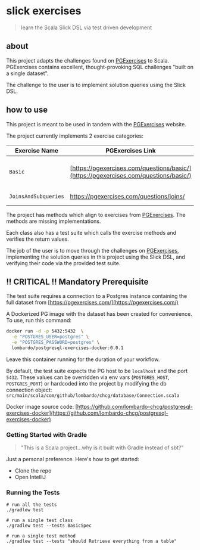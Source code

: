 # slick exercises

> learn the Scala Slick DSL via test driven development

## about

This project adapts the challenges found on [PGExercises](https://pgexercises.com/) to Scala. PGExercises contains excellent, thought-provoking SQL challenges "built on a single dataset".  

The challenge to the user is to implement solution queries using the Slick DSL.

## how to use

This project is meant to be used in tandem with the [PGExercises](https://pgexercises.com/) website.  

The project currently implements 2 exercise categories:

Exercise Name  | PGExercises Link  |  Project Link
--|---|--
`Basic`  | [https://pgexercises.com/questions/basic/](https://pgexercises.com/questions/basic/)   | [https://github.com/lombardo-chcg/slick-exercises/blob/master/src/main/scala/com/github/lombardo/chcg/exercises/Basic.scala](https://github.com/lombardo-chcg/slick-exercises/blob/master/src/main/scala/com/github/lombardo/chcg/exercises/Basic.scala)  
`JoinsAndSubqueries`  | https://pgexercises.com/questions/joins/  | https://github.com/lombardo-chcg/slick-exercises/blob/master/src/main/scala/com/github/lombardo/chcg/exercises/JoinsAndSubqueries.scala  


The project has methods which align to exercises from [PGExercises](https://pgexercises.com/).  The methods are missing implementations.

Each class also has a test suite which calls the exercise methods and verifies the return values.

The job of the user is to move through the challenges on [PGExercises](https://pgexercises.com/), implementing the solution queries in this project using the Slick DSL, and verifying their code via the provided test suite.

## !! CRITICAL !! Mandatory Prerequisite

The test suite requires a connection to a Postgres instance containing the full dataset from [https://pgexercises.com/](https://pgexercises.com/)

A Dockerized PG image with the dataset has been created for convenience.  To use, run this command:

```sh
docker run -d -p 5432:5432  \
  -e "POSTGRES_USER=postgres" \
  -e "POSTGRES_PASSWORD=postgres" \
  lombardo/postgresql-exercises-docker:0.0.1
```

Leave this container running for the duration of your workflow.

By default, the test suite expects the PG host to be `localhost` and the port `5432`.  These values can be overridden via env vars (`POSTGRES_HOST`, `POSTGRES_PORT`) or hardcoded into the project by modifying the db connection object:
`src/main/scala/com/github/lombardo/chcg/database/Connection.scala`

Docker image source code: [https://github.com/lombardo-chcg/postgresql-exercises-docker](https://github.com/lombardo-chcg/postgresql-exercises-docker)

### Getting Started with Gradle

> "This is a Scala project...why is it built with Gradle instead of sbt?"

Just a personal preference.  Here's how to get started:

- Clone the repo
- Open IntelliJ

### Running the Tests
```
# run all the tests
./gradlew test

# run a single test class
./gradlew test --tests BasicSpec

# run a single test method
./gradlew test --tests "should Retrieve everything from a table"
```
